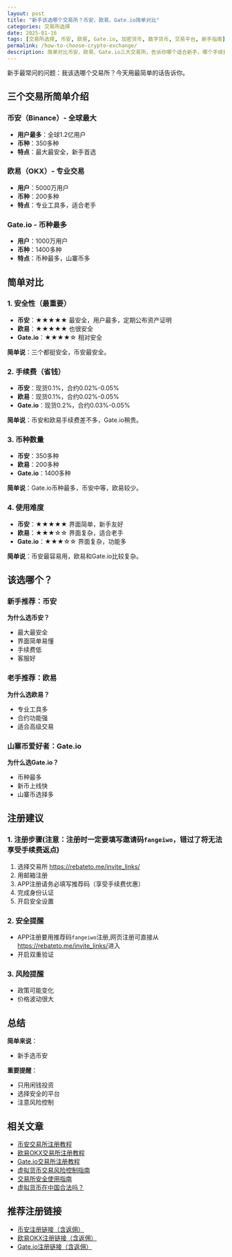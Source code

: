 ```yaml
---
layout: post
title: "新手该选哪个交易所？币安、欧易、Gate.io简单对比"
categories: 交易所选择
date: 2025-01-16
tags: [交易所选择, 币安, 欧易, Gate.io, 加密货币, 数字货币, 交易平台, 新手指南]
permalink: /how-to-choose-crypto-exchange/
description: 简单对比币安、欧易、Gate.io三大交易所，告诉你哪个适合新手，哪个手续费低，哪个币种多，帮你快速选择。
---
```


新手最常问的问题：我该选哪个交易所？今天用最简单的话告诉你。

## 三个交易所简单介绍

### 币安（Binance）- 全球最大
- **用户最多**：全球1.2亿用户
- **币种**：350多种
- **特点**：最大最安全，新手首选

### 欧易（OKX）- 专业交易
- **用户**：5000万用户
- **币种**：200多种
- **特点**：专业工具多，适合老手

### Gate.io - 币种最多
- **用户**：1000万用户
- **币种**：1400多种
- **特点**：币种最多，山寨币多

## 简单对比

### 1. 安全性（最重要）

- **币安**：★★★★★ 最安全，用户最多，定期公布资产证明
- **欧易**：★★★★★ 也很安全
- **Gate.io**：★★★★☆ 相对安全

**简单说**：三个都挺安全，币安最安全。

### 2. 手续费（省钱）
- **币安**：现货0.1%，合约0.02%-0.05%
- **欧易**：现货0.1%，合约0.02%-0.05%
- **Gate.io**：现货0.2%，合约0.03%-0.05%

**简单说**：币安和欧易手续费差不多，Gate.io稍贵。

### 3. 币种数量
- **币安**：350多种
- **欧易**：200多种
- **Gate.io**：1400多种

**简单说**：Gate.io币种最多，币安中等，欧易较少。

### 4. 使用难度
- **币安**：★★★★★ 界面简单，新手友好
- **欧易**：★★★☆☆ 界面复杂，适合老手
- **Gate.io**：★★★☆☆ 界面复杂，功能多

**简单说**：币安最容易用，欧易和Gate.io比较复杂。

## 该选哪个？

### 新手推荐：币安
**为什么选币安？**
- 最大最安全
- 界面简单易懂
- 手续费低
- 客服好

### 老手推荐：欧易
**为什么选欧易？**
- 专业工具多
- 合约功能强
- 适合高级交易

### 山寨币爱好者：Gate.io
**为什么选Gate.io？**
- 币种最多
- 新币上线快
- 山寨币选择多

## 注册建议

### 1. 注册步骤(注意：注册时一定要填写邀请码`fangeiwo`，错过了将无法享受手续费返点)
1. 选择交易所 <https://rebateto.me/invite_links/>
2. 用邮箱注册
3. APP注册请务必填写推荐码（享受手续费优惠）
4. 完成身份认证
5. 开启安全设置

### 2. 安全提醒
- APP注册要用推荐码`fangeiwo`注册,网页注册可直接从<https://rebateto.me/invite_links/>进入
- 开启双重验证

### 3. 风险提醒
- 政策可能变化
- 价格波动很大

## 总结

**简单来说**：
- 新手选币安

**重要提醒**：
- 只用闲钱投资
- 选择安全的平台
- 注意风险控制

## 相关文章

- [币安交易所注册教程](/how-to-register-binance/)
- [欧易OKX交易所注册教程](/how-to-register-okx/)
- [Gate.io交易所注册教程](/how-to-register-gateio/)
- [虚拟货币交易风险控制指南](/crypto-trading-risk-control/)
- [交易所安全使用指南](/exchange-security-guide/)
- [虚拟货币在中国合法吗？](/cryptocurrency-legal-status-china/)

## 推荐注册链接

- [币安注册链接（含返佣）](https://rebateto.me/invite_links/binance)
- [欧易OKX注册链接（含返佣）](https://rebateto.me/invite_links/okx)
- [Gate.io注册链接（含返佣）](https://rebateto.me/invite_links/gateio)
